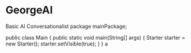# GeorgeAI
Basic AI Conversationalist
package mainPackage;

public class Main {
	public static void main(String[] args) {
		Starter starter = new Starter();
		starter.setVisible(true);
	}
}
a
